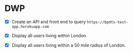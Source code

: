 # DWP 

- [x] Create an API and front end to query `https://bpdts-test-app.herokuapp.com` 
- [x] Display all users living within London.
- [x] Display all users living within a 50 mile radius of London.


